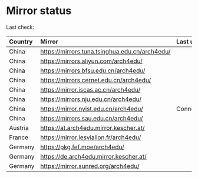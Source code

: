 <script src="./time.js"></script>
# Mirror status
Last check: <script type="text/javascript">localize(1740158323.6793606);</script>

|Country|Mirror|Last update|
|:------|:-----|:----------|
|China|https://mirrors.tuna.tsinghua.edu.cn/arch4edu/|<script type="text/javascript">localize(1740120057);</script>|
|China|https://mirrors.aliyun.com/arch4edu/|<script type="text/javascript">localize(1740120057);</script>|
|China|https://mirrors.bfsu.edu.cn/arch4edu/|<script type="text/javascript">localize(1740120057);</script>|
|China|https://mirrors.cernet.edu.cn/arch4edu/|<script type="text/javascript">localize(1740120057);</script>|
|China|https://mirror.iscas.ac.cn/arch4edu/|<script type="text/javascript">localize(1740120057);</script>|
|China|https://mirrors.nju.edu.cn/arch4edu/|<script type="text/javascript">localize(1740033799);</script>|
|China|https://mirror.nyist.edu.cn/arch4edu/|ConnectionError|
|China|https://mirrors.sau.edu.cn/arch4edu/|<script type="text/javascript">localize(1731653531);</script>|
|Austria|https://at.arch4edu.mirror.kescher.at/|<script type="text/javascript">localize(1740120057);</script>|
|France|https://mirror.lesviallon.fr/arch4edu/|<script type="text/javascript">localize(1740120057);</script>|
|Germany|https://pkg.fef.moe/arch4edu/|<script type="text/javascript">localize(1740120057);</script>|
|Germany|https://de.arch4edu.mirror.kescher.at/|<script type="text/javascript">localize(1740120057);</script>|
|Germany|https://mirror.sunred.org/arch4edu/|<script type="text/javascript">localize(1740120057);</script>|

<script src="./tablefilter/tablefilter.js"></script>
<script src="./table.js"></script>